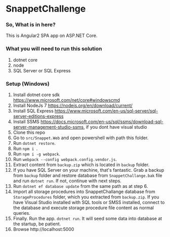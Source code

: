 # SnappetChallenge
### So, What is in here?
This is Angular2 SPA app on ASP.NET Core.

### What you will need to run this solution
1. dotnet core
1. node
1. SQL Server or SQL Express

### Setup (Windows)
1. Install dotnet core sdk https://www.microsoft.com/net/core#windowscmd
1. Install NodeJs 7 https://nodejs.org/en/download/current/ 
1. Install SQL Express https://www.microsoft.com/en-us/sql-server/sql-server-editions-express
1. Install SSMS https://docs.microsoft.com/en-us/sql/ssms/download-sql-server-management-studio-ssms, if you dont have visual studio
1. Clone this repo
1. Go to ```src/Snappet.Web``` and open powershell with path this folder.
1. Run ```dotnet restore```.
1. Run ```npm i ```.
1. Run ```npm i -g webpack```.
1. Run ```webpack --config webpack.config.vendor.js```.
1. Extract content from ```backup.zip``` which is located in ```backup``` folder.
1. If you have SQL Server on your machine, that's fantastic. Grab a backup from ```backup``` folder and restore database from ```SnappetChallange.bak``` file and run ```dotnet run```. If not, continue with next steps.
1. Run ```dotnet ef database update``` from the same path as at step 6.
1. Import all storage procedures into SnappetChallange database from ```StorageProcedures``` folder,  which you extracted from ```backup.zip```. If you have Visual Studio installed with SQL tools or SMSS installed, connect to the database and execute storage procedure file content as normal queries.
1. Finally. Run the app. ```dotnet run```. It will seed some data into database at the startup, be patient.
1. Browse http://localhost:5000
